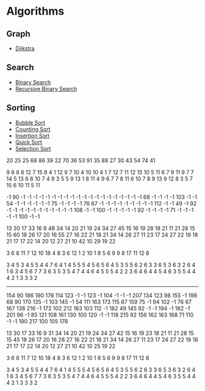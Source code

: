 # Algorithms

## Graph

* [Dijkstra](https://github.com/RidazFluent/Algorithms/blob/master/Graph/Dijkstra.java)

## Search 
* [Binary Search](https://github.com/RidazFluent/Algorithms/blob/master/Search/BinarySearch.java)
* [Recursive Binary Search](https://github.com/RidazFluent/Algorithms/blob/master/Search/RecursiveBinarySearch.java)

## Sorting 

* [Bubble Sort](https://github.com/RidazFluent/Algorithms/blob/master/Sort/BubbleSort.java)
* [Counting Sort](https://github.com/RidazFluent/Algorithms/blob/master/Sort/CountingSort.java)
* [Insertion Sort](https://github.com/RidazFluent/Algorithms/blob/master/Sort/InsertionSort.java)
* [Quick Sort](https://github.com/RidazFluent/Algorithms/blob/master/Sort/QuickSort.java)
* [Selection Sort](https://github.com/RidazFluent/Algorithms/blob/master/Sort/SelectionSort.java)


20 25 25 68 86 39 22 70 36 53 91 35 88 27 30 43 54 74 41

9 8 8 8 12 7 15 8 4 1 12 9 7 10 4 10 10 4 1 7 12 7 11 12 15 10 5 11 6 7 9 11 9 7 7 14 5 13 6 8 10 7 4 9 3 5 5 9 13 1 8 11 4 9 6 7 7 8 11 6 10 7 8 9 13 9 12 8 3 5 7 15 6 10 11 5 11

-1 90 -1 -1 -1 -1 -1 -1 -1 -1 -1 -1 -1 -1 -1 -1 -1 -1 -1 -1 -1 -1 68 -1 -1 -1 -1 103 -1 -1 54 -1 -1 -1 -1 -1 -1 75 -1 -1 -1 -1 76 67 -1 -1 -1 -1 -1 -1 -1 -1 -1 112 -1 -1 49 -1 92 -1 -1 -1 -1 -1 -1 -1 -1 -1 -1 -1 108 -1 -1 100 -1 -1 -1 -1 -1 92 -1 -1 -1 -1 71 -1 -1 -1 -1 -1 100 -1 -1

13 30 17 33 16 9 48 34 14 20 21 19 24 34 27 45 15 16 19 28 18 21 11 21 28 15 15 60 18 26 17 20 16 55 27 16 22 21 18 21 34 14 26 27 11 23 17 24 27 22 19 18 21 17 17 22 14 20 12 27 21 10 42 10 29 19 22

3 6 8 11 7 12 10 18 4 8 3 6 12 1 2 10 1 8 5 6 9 9 8 17 11 12 8

3 4 5 3 4 5 5 4 4 7 6 4 1 4 5 5 5 4 5 6 5 6 4 5 3 5 5 6 2 6 3 3 6 5 3 6 3 2 6 4 1 6 3 4 5 6 7 7 3 6 3 5 3 5 4 7 4 4 6 4 5 5 5 4 2 2 3 6 4 6 4 4 5 4 6 3 5 5 4 4 4 2 1 3 3 3 2

-------------------------------------------------------

154 90 186 190 178 114 123 -1 -1 123 -1 104 -1 -1 -1 207 134 123 98 155 -1 198 68 90 170 135 -1 103 145 -1 54 111 163 173 115 87 159 75 -1 94 102 -1 76 67 167 138 216 -1 172 102 212 163 103 112 -1 182 49 145 92 -1 -1 194 -1 182 -1 201 96 -1 85 121 108 161 130 100 120 -1 -1 118 215 92 156 162 163 168 71 110 -1 -1 190 217 100 105 178

13 30 17 33 16 9 31 34 14 20 21 19 24 34 27 42 15 16 19 23 18 21 11 21 28 15 15 45 18 26 17 20 16 28 27 16 22 21 18 21 34 14 26 27 11 23 17 24 27 22 19 18 21 17 17 22 14 20 12 27 21 10 42 10 25 19 22

3 6 8 11 7 12 10 18 4 8 3 6 12 1 2 10 1 8 5 6 9 9 8 17 11 12 8

3 4 5 3 4 5 5 4 4 7 6 4 1 4 5 5 5 4 5 6 5 6 4 5 3 5 5 6 2 6 3 3 6 5 3 6 3 2 6 4 1 6 3 4 5 6 7 7 3 6 3 5 3 5 4 7 4 4 6 4 5 5 5 4 2 2 3 6 4 6 4 4 5 4 6 3 5 5 4 4 4 2 1 3 3 3 2
